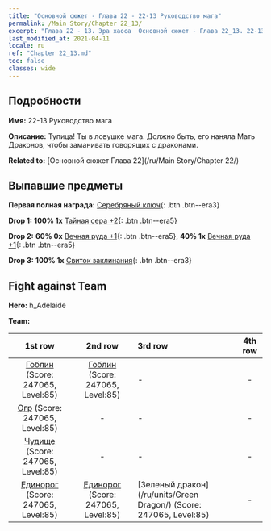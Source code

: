 ```yaml
---
title: "Основной сюжет - Глава 22 - 22-13 Руководство мага"
permalink: /Main Story/Chapter 22_13/
excerpt: "Глава 22 - 13. Эра хаоса  Основной сюжет - Глава 22_13. 22-13 Руководство мага"
last_modified_at: 2021-04-11
locale: ru
ref: "Chapter 22_13.md"
toc: false
classes: wide
---
```


## Подробности

 **Имя:** 22-13 Руководство мага

 **Описание:** Тупица! Ты в ловушке мага. Должно быть, его наняла Мать Драконов, чтобы заманивать говорящих с драконами.

 **Related to:** [Основной сюжет Глава 22](/ru/Main Story/Chapter 22/)

## Выпавшие предметы

 **Первая полная награда:** [Серебряный ключ](/ru/Items/con_693/){: .btn .btn--era3}

 **Drop 1:** **100% 1x** [Тайная сера +2](/ru/Items/mat_78/){: .btn .btn--era5}

 **Drop 2:** **60% 0x** [Вечная руда +1](/ru/Items/mat_68/){: .btn .btn--era5}, **40% 1x** [Вечная руда +1](/ru/Items/mat_68/){: .btn .btn--era5}

 **Drop 3:** **100% 1x** [Свиток заклинания](/ru/Items/con_694/){: .btn .btn--era3}


## Fight against Team
 **Hero:** h_Adelaide

 **Team:**


  | 1st row | 2nd row | 3rd row | 4th row |
  |:----:|:----:|:----|:----:|
  | [Гоблин](/ru/units/Goblin/) (Score: 247065, Level:85)  | [Гоблин](/ru/units/Goblin/) (Score: 247065, Level:85)  | - | - |
  | [Огр](/ru/units/Ogre/) (Score: 247065, Level:85)  | - | - | - |
  | [Чудище](/ru/units/Behemoth/) (Score: 247065, Level:85)  | - | - | - |
  | [Единорог](/ru/units/Unicorn/) (Score: 247065, Level:85)  | [Единорог](/ru/units/Unicorn/) (Score: 247065, Level:85)  | [Зеленый дракон](/ru/units/Green Dragon/) (Score: 247065, Level:85)  | - |


